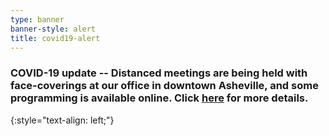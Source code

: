 ```yaml
---
type: banner
banner-style: alert
title: covid19-alert
---
```


### COVID-19 update -- Distanced meetings are being held with face-coverings at our office in downtown Asheville, and some programming is available online. Click [here](/covid/) for more details.
{:style="text-align: left;"}
